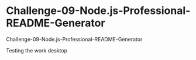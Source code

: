 # Challenge-09-Node.js-Professional-README-Generator
Challenge-09-Node.js-Professional-README-Generator

Testing the work desktop
